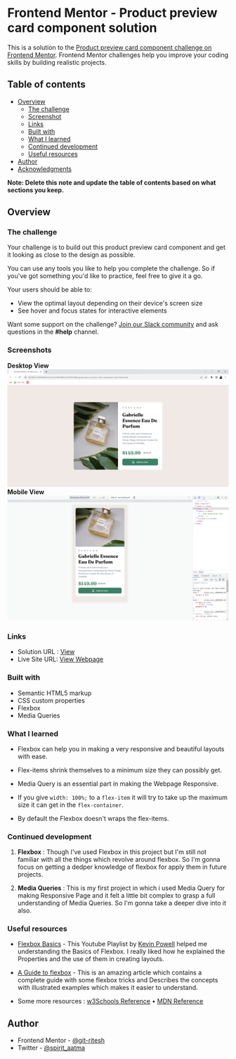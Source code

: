 # Frontend Mentor - Product preview card component solution

This is a solution to the [Product preview card component challenge on Frontend Mentor](https://www.frontendmentor.io/challenges/product-preview-card-component-GO7UmttRfa). Frontend Mentor challenges help you improve your coding skills by building realistic projects. 

## Table of contents

- [Overview](#overview)
  - [The challenge](#the-challenge)
  - [Screenshot](#screenshot)
  - [Links](#links)
  - [Built with](#built-with)
  - [What I learned](#what-i-learned)
  - [Continued development](#continued-development)
  - [Useful resources](#useful-resources)
- [Author](#author)
- [Acknowledgments](#acknowledgments)

**Note: Delete this note and update the table of contents based on what sections you keep.**

## Overview

### The challenge

Your challenge is to build out this product preview card component and get it looking as close to the design as possible.

You can use any tools you like to help you complete the challenge. So if you've got something you'd like to practice, feel free to give it a go.

Your users should be able to:

- View the optimal layout depending on their device's screen size
- See hover and focus states for interactive elements

Want some support on the challenge? [Join our Slack community](https://www.frontendmentor.io/slack) and ask questions in the **#help** channel.

### Screenshots

**Desktop View**
![dektop view](design/pc-view.png)
**Mobile View**
![phone view](design/mobile-view.png)

### Links

- Solution URL : [View](https://github.com/git-ritesh/frontendmentor-challenges/tree/master/product-preview-card-component-main)
- Live Site URL: [View Webpage](https://stackritesh.me/frontendmentor-challenges/product-preview-card-component-main/index.html)

### Built with

- Semantic HTML5 markup
- CSS custom properties
- Flexbox
- Media Queries

### What I learned

- Flexbox can help you in making a very responsive and beautiful layouts with ease. 

- Flex-items shrink themselves to a minimum size they can possibly get. 

- Media Query is an essential part in making the Webpage Responsive. 

- If you give `width: 100%;` to a `flex-item` it will try to take up the maximum size it can get in the `flex-container`. 

- By default the Flexbox doesn't wraps the flex-items. 

### Continued development

1. **Flexbox** : Though I've used Flexbox in this project but I'm still not familiar with all the things which revolve around flexbox. So I'm gonna focus on getting a dedper knowledge of flexbox for apply them in future projects.

2. **Media Queries** : This is my first project in which i used Media Query for making Responsive Page and it felt a little bit complex to grasp a full understanding of Media Queries. So I'm gonna take a deeper dive into it also.

### Useful resources

- [Flexbox Basics](https://youtube.com/playlist?list=PL4-IK0AVhVjMSb9c06AjRlTpvxL3otpUd) - This Youtube Playlist by [Kevin Powell](https://twitter.com/KevinJPowell) helped me understanding the Basics of Flexbox. I really liked how he explained the Properties and the use of them in creating layouts. 

- [A Guide to flexbox](https://css-tricks.com/snippets/css/a-guide-to-flexbox/) - This is an amazing article which contains a complete guide with some flexbox tricks and Describes the concepts with illustrated examples which makes it easier to understand.

- Some more resources : [w3Schools Reference](https://www.w3schools.com/css/css3_flexbox.asp) &bull; [MDN Reference](https://developer.mozilla.org/en-US/docs/Web/CSS/CSS_flexible_box_layout/Basic_concepts_of_flexbox)

## Author
- Frontend Mentor - [@git-ritesh](https://www.frontendmentor.io/profile/git-ritesh)
- Twitter - [@spirit_aatma](https://www.twitter.com/stack_spirit)
